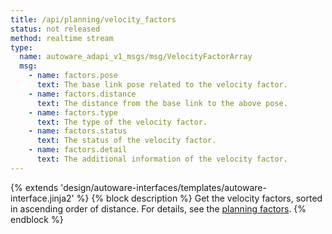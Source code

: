 ```yaml
---
title: /api/planning/velocity_factors
status: not released
method: realtime stream
type:
  name: autoware_adapi_v1_msgs/msg/VelocityFactorArray
  msg:
    - name: factors.pose
      text: The base link pose related to the velocity factor.
    - name: factors.distance
      text: The distance from the base link to the above pose.
    - name: factors.type
      text: The type of the velocity factor.
    - name: factors.status
      text: The status of the velocity factor.
    - name: factors.detail
      text: The additional information of the velocity factor.
---
```


{% extends 'design/autoware-interfaces/templates/autoware-interface.jinja2' %}
{% block description %}
Get the velocity factors, sorted in ascending order of distance.
For details, see the [planning factors](../../../features/planning-factors.md).
{% endblock %}
